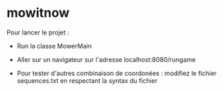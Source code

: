 # mowitnow

Pour lancer le projet :

- Run la classe MowerMain

- Aller sur un navigateur sur l'adresse localhost:8080/rungame

- Pour tester d'autres combinaison de coordonées : modifiez le fichier sequences.txt en respectant la syntax du fichier
